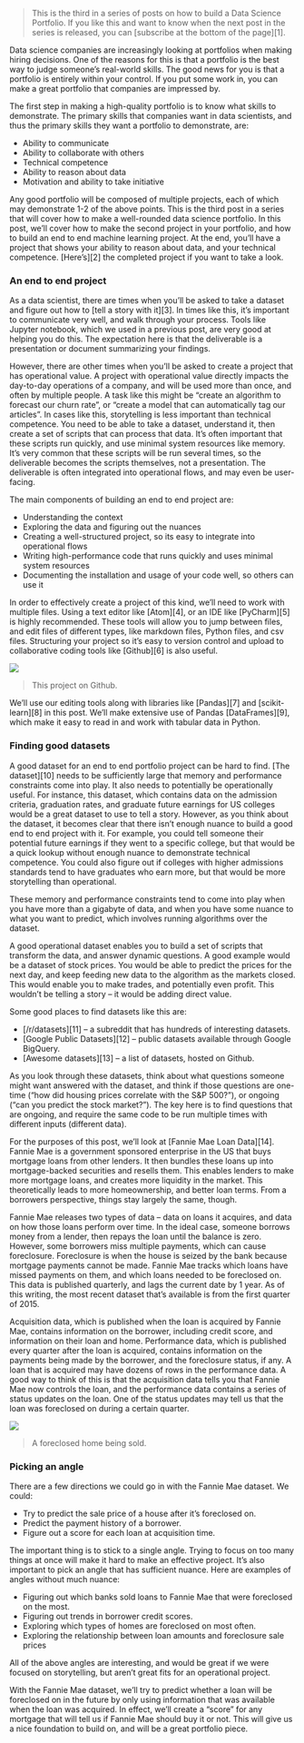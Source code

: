 >This is the third in a series of posts on how to build a Data Science Portfolio. If you like this and want to know when the next post in the series is released, you can [subscribe at the bottom of the page][1].

Data science companies are increasingly looking at portfolios when making hiring decisions. One of the reasons for this is that a portfolio is the best way to judge someone’s real-world skills. The good news for you is that a portfolio is entirely within your control. If you put some work in, you can make a great portfolio that companies are impressed by.

The first step in making a high-quality portfolio is to know what skills to demonstrate. The primary skills that companies want in data scientists, and thus the primary skills they want a portfolio to demonstrate, are:

- Ability to communicate
- Ability to collaborate with others
- Technical competence
- Ability to reason about data
- Motivation and ability to take initiative

Any good portfolio will be composed of multiple projects, each of which may demonstrate 1-2 of the above points. This is the third post in a series that will cover how to make a well-rounded data science portfolio. In this post, we’ll cover how to make the second project in your portfolio, and how to build an end to end machine learning project. At the end, you’ll have a project that shows your ability to reason about data, and your technical competence. [Here’s][2] the completed project if you want to take a look.

### An end to end project

As a data scientist, there are times when you’ll be asked to take a dataset and figure out how to [tell a story with it][3]. In times like this, it’s important to communicate very well, and walk through your process. Tools like Jupyter notebook, which we used in a previous post, are very good at helping you do this. The expectation here is that the deliverable is a presentation or document summarizing your findings.

However, there are other times when you’ll be asked to create a project that has operational value. A project with operational value directly impacts the day-to-day operations of a company, and will be used more than once, and often by multiple people. A task like this might be “create an algorithm to forecast our churn rate”, or “create a model that can automatically tag our articles”. In cases like this, storytelling is less important than technical competence. You need to be able to take a dataset, understand it, then create a set of scripts that can process that data. It’s often important that these scripts run quickly, and use minimal system resources like memory. It’s very common that these scripts will be run several times, so the deliverable becomes the scripts themselves, not a presentation. The deliverable is often integrated into operational flows, and may even be user-facing.

The main components of building an end to end project are:

- Understanding the context
- Exploring the data and figuring out the nuances
- Creating a well-structured project, so its easy to integrate into operational flows
- Writing high-performance code that runs quickly and uses minimal system resources
- Documenting the installation and usage of your code well, so others can use it

In order to effectively create a project of this kind, we’ll need to work with multiple files. Using a text editor like [Atom][4], or an IDE like [PyCharm][5] is highly recommended. These tools will allow you to jump between files, and edit files of different types, like markdown files, Python files, and csv files. Structuring your project so it’s easy to version control and upload to collaborative coding tools like [Github][6] is also useful.

![](https://www.dataquest.io/blog/images/end_to_end/github.png)
>This project on Github.

We’ll use our editing tools along with libraries like [Pandas][7] and [scikit-learn][8] in this post. We’ll make extensive use of Pandas [DataFrames][9], which make it easy to read in and work with tabular data in Python.

### Finding good datasets

A good dataset for an end to end portfolio project can be hard to find. [The dataset][10] needs to be sufficiently large that memory and performance constraints come into play. It also needs to potentially be operationally useful. For instance, this dataset, which contains data on the admission criteria, graduation rates, and graduate future earnings for US colleges would be a great dataset to use to tell a story. However, as you think about the dataset, it becomes clear that there isn’t enough nuance to build a good end to end project with it. For example, you could tell someone their potential future earnings if they went to a specific college, but that would be a quick lookup without enough nuance to demonstrate technical competence. You could also figure out if colleges with higher admissions standards tend to have graduates who earn more, but that would be more storytelling than operational.

These memory and performance constraints tend to come into play when you have more than a gigabyte of data, and when you have some nuance to what you want to predict, which involves running algorithms over the dataset.

A good operational dataset enables you to build a set of scripts that transform the data, and answer dynamic questions. A good example would be a dataset of stock prices. You would be able to predict the prices for the next day, and keep feeding new data to the algorithm as the markets closed. This would enable you to make trades, and potentially even profit. This wouldn’t be telling a story – it would be adding direct value.

Some good places to find datasets like this are:

- [/r/datasets][11] – a subreddit that has hundreds of interesting datasets.
- [Google Public Datasets][12] – public datasets available through Google BigQuery.
- [Awesome datasets][13] – a list of datasets, hosted on Github.

As you look through these datasets, think about what questions someone might want answered with the dataset, and think if those questions are one-time (“how did housing prices correlate with the S&P 500?”), or ongoing (“can you predict the stock market?”). The key here is to find questions that are ongoing, and require the same code to be run multiple times with different inputs (different data).

For the purposes of this post, we’ll look at [Fannie Mae Loan Data][14]. Fannie Mae is a government sponsored enterprise in the US that buys mortgage loans from other lenders. It then bundles these loans up into mortgage-backed securities and resells them. This enables lenders to make more mortgage loans, and creates more liquidity in the market. This theoretically leads to more homeownership, and better loan terms. From a borrowers perspective, things stay largely the same, though.

Fannie Mae releases two types of data – data on loans it acquires, and data on how those loans perform over time. In the ideal case, someone borrows money from a lender, then repays the loan until the balance is zero. However, some borrowers miss multiple payments, which can cause foreclosure. Foreclosure is when the house is seized by the bank because mortgage payments cannot be made. Fannie Mae tracks which loans have missed payments on them, and which loans needed to be foreclosed on. This data is published quarterly, and lags the current date by 1 year. As of this writing, the most recent dataset that’s available is from the first quarter of 2015.

Acquisition data, which is published when the loan is acquired by Fannie Mae, contains information on the borrower, including credit score, and information on their loan and home. Performance data, which is published every quarter after the loan is acquired, contains information on the payments being made by the borrower, and the foreclosure status, if any. A loan that is acquired may have dozens of rows in the performance data. A good way to think of this is that the acquisition data tells you that Fannie Mae now controls the loan, and the performance data contains a series of status updates on the loan. One of the status updates may tell us that the loan was foreclosed on during a certain quarter.

![](https://www.dataquest.io/blog/images/end_to_end/foreclosure.jpg)
>A foreclosed home being sold.

### Picking an angle

There are a few directions we could go in with the Fannie Mae dataset. We could:

- Try to predict the sale price of a house after it’s foreclosed on.
- Predict the payment history of a borrower.
- Figure out a score for each loan at acquisition time.

The important thing is to stick to a single angle. Trying to focus on too many things at once will make it hard to make an effective project. It’s also important to pick an angle that has sufficient nuance. Here are examples of angles without much nuance:

- Figuring out which banks sold loans to Fannie Mae that were foreclosed on the most.
- Figuring out trends in borrower credit scores.
- Exploring which types of homes are foreclosed on most often.
- Exploring the relationship between loan amounts and foreclosure sale prices

All of the above angles are interesting, and would be great if we were focused on storytelling, but aren’t great fits for an operational project.

With the Fannie Mae dataset, we’ll try to predict whether a loan will be foreclosed on in the future by only using information that was available when the loan was acquired. In effect, we’ll create a “score” for any mortgage that will tell us if Fannie Mae should buy it or not. This will give us a nice foundation to build on, and will be a great portfolio piece.

